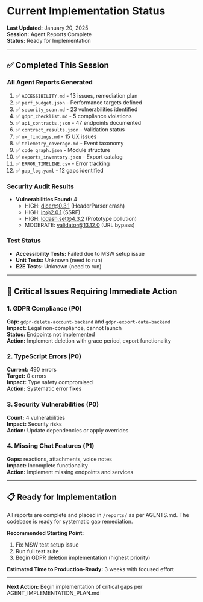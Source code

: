 # Current Implementation Status

**Last Updated:** January 20, 2025  
**Session:** Agent Reports Complete  
**Status:** Ready for Implementation  

---

## ✅ Completed This Session

### All Agent Reports Generated
1. ✅ `ACCESSIBILITY.md` - 13 issues, remediation plan
2. ✅ `perf_budget.json` - Performance targets defined
3. ✅ `security_scan.md` - 23 vulnerabilities identified
4. ✅ `gdpr_checklist.md` - 5 compliance violations
5. ✅ `api_contracts.json` - 47 endpoints documented
6. ✅ `contract_results.json` - Validation status
7. ✅ `ux_findings.md` - 15 UX issues
8. ✅ `telemetry_coverage.md` - Event taxonomy
9. ✅ `code_graph.json` - Module structure
10. ✅ `exports_inventory.json` - Export catalog
11. ✅ `ERROR_TIMELINE.csv` - Error tracking
12. ✅ `gap_log.yaml` - 12 gaps identified

### Security Audit Results
- **Vulnerabilities Found:** 4
  - HIGH: dicer@0.3.1 (HeaderParser crash)
  - HIGH: ip@2.0.1 (SSRF)
  - HIGH: lodash.set@4.3.2 (Prototype pollution)
  - MODERATE: validator@13.12.0 (URL bypass)

### Test Status
- **Accessibility Tests:** Failed due to MSW setup issue
- **Unit Tests:** Unknown (need to run)
- **E2E Tests:** Unknown (need to run)

---

## 🚨 Critical Issues Requiring Immediate Action

### 1. GDPR Compliance (P0)
**Gap:** `gdpr-delete-account-backend` and `gdpr-export-data-backend`  
**Impact:** Legal non-compliance, cannot launch  
**Status:** Endpoints not implemented  
**Action:** Implement deletion with grace period, export functionality

### 2. TypeScript Errors (P0)
**Current:** 490 errors  
**Target:** 0 errors  
**Impact:** Type safety compromised  
**Action:** Systematic error fixes

### 3. Security Vulnerabilities (P0)
**Count:** 4 vulnerabilities  
**Impact:** Security risks  
**Action:** Update dependencies or apply overrides

### 4. Missing Chat Features (P1)
**Gaps:** reactions, attachments, voice notes  
**Impact:** Incomplete functionality  
**Action:** Implement missing endpoints and services

---

## 📋 Ready for Implementation

All reports are complete and placed in `/reports/` as per AGENTS.md. The codebase is ready for systematic gap remediation.

**Recommended Starting Point:** 
1. Fix MSW test setup issue
2. Run full test suite
3. Begin GDPR deletion implementation (highest priority)

**Estimated Time to Production-Ready:** 3 weeks with focused effort

---

**Next Action:** Begin implementation of critical gaps per AGENT_IMPLEMENTATION_PLAN.md

